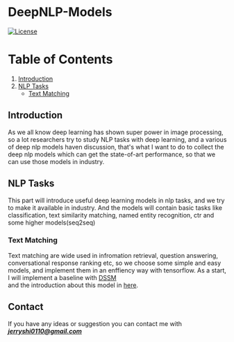 # DeepNLP-Models

[![License](https://img.shields.io/badge/license-BSD-blue.svg)](LICENSE) 


Table of Contents
=================
1. [Introduction](#Introduction)
2. [NLP Tasks](#tasks)
    - [Text Matching](#text_match)


## Introduction
As we all know deep learning has shown super power in image processing, so a lot researchers try to study NLP tasks with deep learning, and a various of 
deep nlp models haven discussion, that's what I want to do to collect the deep nlp models which can get the state-of-art performance, so that we can use
those models in industry.

## NLP Tasks <a name="tasks"></a>
This part will introduce useful deep learning models in nlp tasks, and we try to make it available in industry. And the models will contain basic tasks
like classification, text similarity matching, named entity recognition, ctr and some higher models(seq2seq) 
### Text Matching <a name="text_match"></a>
Text matching are wide used in infromation retrieval, question answering, conversational response ranking etc, so we choose some simple and easy
models, and implement them in an enffiency way with tensorflow. As a start, I will implement a baseline with [DSSM](https://www.microsoft.com/en-us/research/project/dssm/)  
and the introduction about this model in [here](https://github.com/syw2014/DeepNLP-models/blob/master/docs/dssm.md).






## Contact
If you have any ideas or suggestion you can contact me with ***jerryshi0110@gmail.com***
